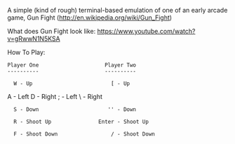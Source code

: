 A simple (kind of rough) terminal-based emulation of one of an early arcade game, Gun Fight (http://en.wikipedia.org/wiki/Gun_Fight)

What does Gun Fight look like: https://www.youtube.com/watch?v=gRwwN1N5KSA

How To Play:

    Player One                     Player Two     
    ----------                     ----------     

      W - Up                         [ - Up       

A - Left   D - Right           ; - Left   \ - Right 

      S - Down                      '' - Down    

      R - Shoot Up               Enter - Shoot Up

      F - Shoot Down                 / - Shoot Down 